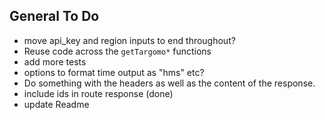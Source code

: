 
## General To Do

* move api_key and region inputs to end throughout?
* Reuse code across the `getTargomo*` functions
* add more tests
* options to format time output as "hms" etc?
* Do something with the headers as well as the content of the response.
* include ids in route response (done)
* update Readme

